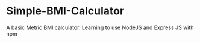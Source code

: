 # Simple-BMI-Calculator
A basic Metric BMI calculator. Learning to use NodeJS and Express JS with npm
